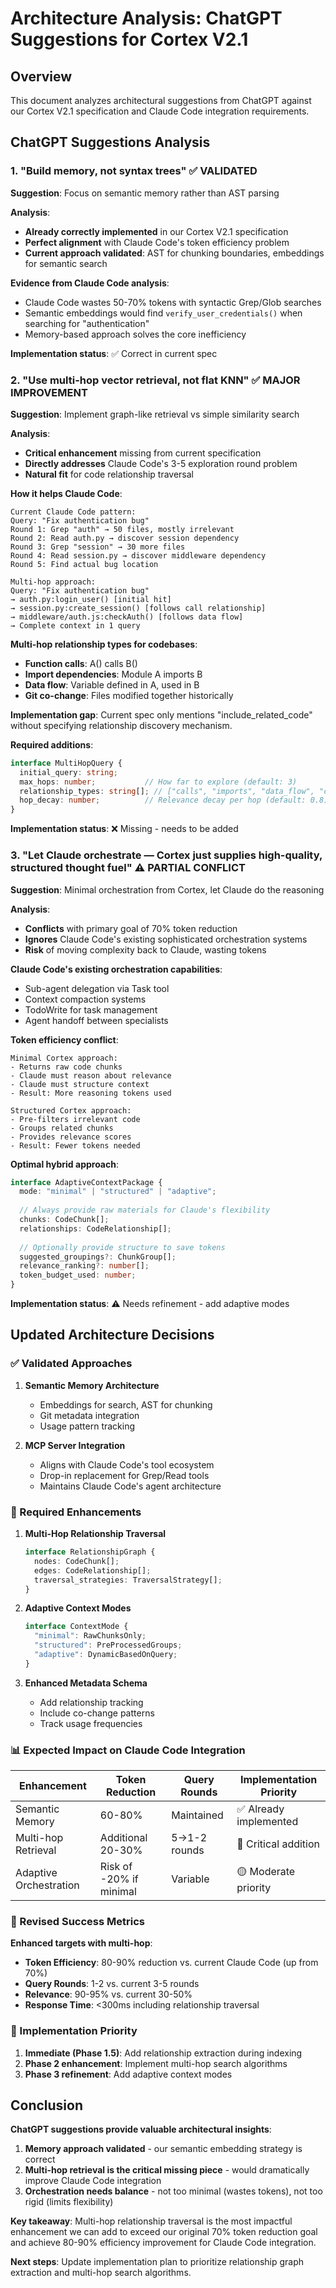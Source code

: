 # Architecture Analysis: ChatGPT Suggestions for Cortex V2.1

## Overview

This document analyzes architectural suggestions from ChatGPT against our Cortex V2.1 specification and Claude Code integration requirements.

## ChatGPT Suggestions Analysis

### 1. "Build memory, not syntax trees" ✅ VALIDATED

**Suggestion**: Focus on semantic memory rather than AST parsing

**Analysis**:
- **Already correctly implemented** in our Cortex V2.1 specification
- **Perfect alignment** with Claude Code's token efficiency problem
- **Current approach validated**: AST for chunking boundaries, embeddings for semantic search

**Evidence from Claude Code analysis**:
- Claude Code wastes 50-70% tokens with syntactic Grep/Glob searches
- Semantic embeddings would find `verify_user_credentials()` when searching for "authentication"
- Memory-based approach solves the core inefficiency

**Implementation status**: ✅ Correct in current spec

### 2. "Use multi-hop vector retrieval, not flat KNN" ✅ MAJOR IMPROVEMENT

**Suggestion**: Implement graph-like retrieval vs simple similarity search

**Analysis**:
- **Critical enhancement** missing from current specification
- **Directly addresses** Claude Code's 3-5 exploration round problem
- **Natural fit** for code relationship traversal

**How it helps Claude Code**:
```
Current Claude Code pattern:
Query: "Fix authentication bug"
Round 1: Grep "auth" → 50 files, mostly irrelevant
Round 2: Read auth.py → discover session dependency  
Round 3: Grep "session" → 30 more files
Round 4: Read session.py → discover middleware dependency
Round 5: Find actual bug location

Multi-hop approach:
Query: "Fix authentication bug" 
→ auth.py:login_user() [initial hit]
→ session.py:create_session() [follows call relationship]  
→ middleware/auth.js:checkAuth() [follows data flow]
→ Complete context in 1 query
```

**Multi-hop relationship types for codebases**:
- **Function calls**: A() calls B()
- **Import dependencies**: Module A imports B
- **Data flow**: Variable defined in A, used in B
- **Git co-change**: Files modified together historically

**Implementation gap**: Current spec only mentions "include_related_code" without specifying relationship discovery mechanism.

**Required additions**:
```typescript
interface MultiHopQuery {
  initial_query: string;
  max_hops: number;           // How far to explore (default: 3)
  relationship_types: string[]; // ["calls", "imports", "data_flow", "co_change"]
  hop_decay: number;          // Relevance decay per hop (default: 0.8)
}
```

**Implementation status**: ❌ Missing - needs to be added

### 3. "Let Claude orchestrate — Cortex just supplies high-quality, structured thought fuel" ⚠️ PARTIAL CONFLICT

**Suggestion**: Minimal orchestration from Cortex, let Claude do the reasoning

**Analysis**:
- **Conflicts** with primary goal of 70% token reduction
- **Ignores** Claude Code's existing sophisticated orchestration systems
- **Risk** of moving complexity back to Claude, wasting tokens

**Claude Code's existing orchestration capabilities**:
- Sub-agent delegation via Task tool
- Context compaction systems
- TodoWrite for task management  
- Agent handoff between specialists

**Token efficiency conflict**:
```
Minimal Cortex approach:
- Returns raw code chunks
- Claude must reason about relevance  
- Claude must structure context
- Result: More reasoning tokens used

Structured Cortex approach:
- Pre-filters irrelevant code
- Groups related chunks
- Provides relevance scores
- Result: Fewer tokens needed
```

**Optimal hybrid approach**:
```typescript
interface AdaptiveContextPackage {
  mode: "minimal" | "structured" | "adaptive";
  
  // Always provide raw materials for Claude's flexibility
  chunks: CodeChunk[];
  relationships: CodeRelationship[];
  
  // Optionally provide structure to save tokens
  suggested_groupings?: ChunkGroup[];
  relevance_ranking?: number[];
  token_budget_used: number;
}
```

**Implementation status**: ⚠️ Needs refinement - add adaptive modes

## Updated Architecture Decisions

### ✅ Validated Approaches

1. **Semantic Memory Architecture**
   - Embeddings for search, AST for chunking
   - Git metadata integration
   - Usage pattern tracking

2. **MCP Server Integration**  
   - Aligns with Claude Code's tool ecosystem
   - Drop-in replacement for Grep/Read tools
   - Maintains Claude Code's agent architecture

### 🔧 Required Enhancements

1. **Multi-Hop Relationship Traversal**
   ```typescript
   interface RelationshipGraph {
     nodes: CodeChunk[];
     edges: CodeRelationship[];
     traversal_strategies: TraversalStrategy[];
   }
   ```

2. **Adaptive Context Modes**
   ```typescript
   interface ContextMode {
     "minimal": RawChunksOnly;
     "structured": PreProcessedGroups;  
     "adaptive": DynamicBasedOnQuery;
   }
   ```

3. **Enhanced Metadata Schema**
   - Add relationship tracking
   - Include co-change patterns
   - Track usage frequencies

### 📊 Expected Impact on Claude Code Integration

| Enhancement | Token Reduction | Query Rounds | Implementation Priority |
|-------------|----------------|--------------|------------------------|
| Semantic Memory | 60-80% | Maintained | ✅ Already implemented |
| Multi-hop Retrieval | Additional 20-30% | 5→1-2 rounds | 🔴 Critical addition |
| Adaptive Orchestration | Risk of -20% if minimal | Variable | 🟡 Moderate priority |

### 🎯 Revised Success Metrics

**Enhanced targets with multi-hop**:
- **Token Efficiency**: 80-90% reduction vs. current Claude Code (up from 70%)
- **Query Rounds**: 1-2 vs. current 3-5 rounds  
- **Relevance**: 90-95% vs. current 30-50%
- **Response Time**: <300ms including relationship traversal

### 🔄 Implementation Priority

1. **Immediate (Phase 1.5)**: Add relationship extraction during indexing
2. **Phase 2 enhancement**: Implement multi-hop search algorithms  
3. **Phase 3 refinement**: Add adaptive context modes

## Conclusion

**ChatGPT suggestions provide valuable architectural insights**:

1. **Memory approach validated** - our semantic embedding strategy is correct
2. **Multi-hop retrieval is the critical missing piece** - would dramatically improve Claude Code integration
3. **Orchestration needs balance** - not too minimal (wastes tokens), not too rigid (limits flexibility)

**Key takeaway**: Multi-hop relationship traversal is the most impactful enhancement we can add to exceed our original 70% token reduction goal and achieve 80-90% efficiency improvement for Claude Code integration.

**Next steps**: Update implementation plan to prioritize relationship graph extraction and multi-hop search algorithms.